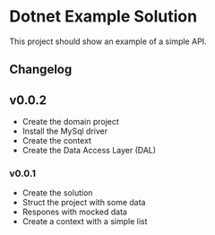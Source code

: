 # Dotnet Example Solution

This project should show an example of a simple API.

## Changelog

## v0.0.2
- Create the domain project
- Install the MySql driver
- Create the context
- Create the Data Access Layer (DAL)

### v0.0.1
- Create the solution
- Struct the project with some data
- Respones with mocked data
- Create a context with a simple list
